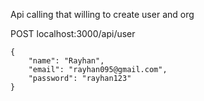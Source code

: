 Api calling that willing to create user and org

POST localhost:3000/api/user
```
{
    "name": "Rayhan",
    "email": "rayhan095@gmail.com",
    "password": "rayhan123"
}
```

